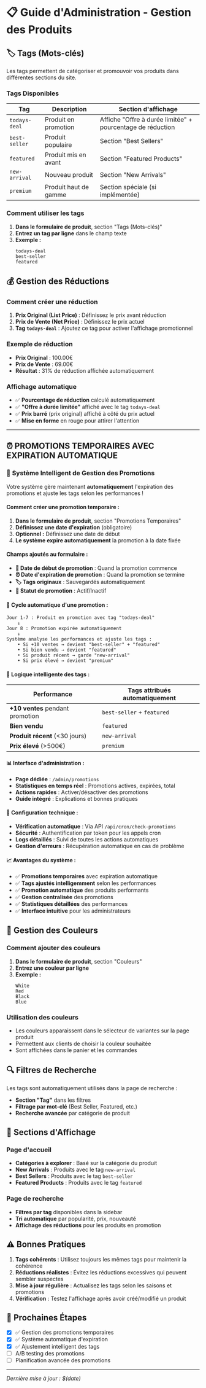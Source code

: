 # 📋 Guide d'Administration - Gestion des Produits

## 🏷️ Tags (Mots-clés)

Les tags permettent de catégoriser et promouvoir vos produits dans différentes sections du site.

### Tags Disponibles

| Tag           | Description           | Section d'affichage                                        |
| ------------- | --------------------- | ---------------------------------------------------------- |
| `todays-deal` | Produit en promotion  | Affiche "Offre à durée limitée" + pourcentage de réduction |
| `best-seller` | Produit populaire     | Section "Best Sellers"                                     |
| `featured`    | Produit mis en avant  | Section "Featured Products"                                |
| `new-arrival` | Nouveau produit       | Section "New Arrivals"                                     |
| `premium`     | Produit haut de gamme | Section spéciale (si implémentée)                          |

### Comment utiliser les tags

1. **Dans le formulaire de produit**, section "Tags (Mots-clés)"
2. **Entrez un tag par ligne** dans le champ texte
3. **Exemple :**
   ```
   todays-deal
   best-seller
   featured
   ```

## 💰 Gestion des Réductions

### Comment créer une réduction

1. **Prix Original (List Price)** : Définissez le prix avant réduction
2. **Prix de Vente (Net Price)** : Définissez le prix actuel
3. **Tag `todays-deal`** : Ajoutez ce tag pour activer l'affichage promotionnel

### Exemple de réduction

- **Prix Original** : 100.00€
- **Prix de Vente** : 69.00€
- **Résultat** : 31% de réduction affichée automatiquement

### Affichage automatique

- ✅ **Pourcentage de réduction** calculé automatiquement
- ✅ **"Offre à durée limitée"** affiché avec le tag `todays-deal`
- ✅ **Prix barré** (prix original) affiché à côté du prix actuel
- ✅ **Mise en forme** en rouge pour attirer l'attention

---

## ⏰ **PROMOTIONS TEMPORAIRES AVEC EXPIRATION AUTOMATIQUE**

### 🎯 **Système Intelligent de Gestion des Promotions**

Votre système gère maintenant **automatiquement** l'expiration des promotions et ajuste les tags selon les performances !

#### **Comment créer une promotion temporaire :**

1. **Dans le formulaire de produit**, section "Promotions Temporaires"
2. **Définissez une date d'expiration** (obligatoire)
3. **Optionnel :** Définissez une date de début
4. **Le système expire automatiquement** la promotion à la date fixée

#### **Champs ajoutés au formulaire :**

- **📅 Date de début de promotion** : Quand la promotion commence
- **⏰ Date d'expiration de promotion** : Quand la promotion se termine
- **🏷️ Tags originaux** : Sauvegardés automatiquement
- **🔄 Statut de promotion** : Actif/Inactif

#### **🔄 Cycle automatique d'une promotion :**

```
Jour 1-7 : Produit en promotion avec tag "todays-deal"
    ↓
Jour 8 : Promotion expirée automatiquement
    ↓
Système analyse les performances et ajuste les tags :
    • Si +10 ventes → devient "best-seller" + "featured"
    • Si bien vendu → devient "featured"
    • Si produit récent → garde "new-arrival"
    • Si prix élevé → devient "premium"
```

#### **🎯 Logique intelligente des tags :**

| Performance                       | Tags attribués automatiquement |
| --------------------------------- | ------------------------------ |
| **+10 ventes** pendant promotion  | `best-seller` + `featured`     |
| **Bien vendu**                    | `featured`                     |
| **Produit récent** (&lt;30 jours) | `new-arrival`                  |
| **Prix élevé** (&gt;500€)         | `premium`                      |

#### **📊 Interface d'administration :**

- **Page dédiée** : `/admin/promotions`
- **Statistiques en temps réel** : Promotions actives, expirées, total
- **Actions rapides** : Activer/désactiver des promotions
- **Guide intégré** : Explications et bonnes pratiques

#### **🔧 Configuration technique :**

- **Vérification automatique** : Via API `/api/cron/check-promotions`
- **Sécurité** : Authentification par token pour les appels cron
- **Logs détaillés** : Suivi de toutes les actions automatiques
- **Gestion d'erreurs** : Récupération automatique en cas de problème

#### **📈 Avantages du système :**

- ✅ **Promotions temporaires** avec expiration automatique
- ✅ **Tags ajustés intelligemment** selon les performances
- ✅ **Promotion automatique** des produits performants
- ✅ **Gestion centralisée** des promotions
- ✅ **Statistiques détaillées** des performances
- ✅ **Interface intuitive** pour les administrateurs

## 🎨 Gestion des Couleurs

### Comment ajouter des couleurs

1. **Dans le formulaire de produit**, section "Couleurs"
2. **Entrez une couleur par ligne**
3. **Exemple :**
   ```
   White
   Red
   Black
   Blue
   ```

### Utilisation des couleurs

- Les couleurs apparaissent dans le sélecteur de variantes sur la page produit
- Permettent aux clients de choisir la couleur souhaitée
- Sont affichées dans le panier et les commandes

## 🔍 Filtres de Recherche

Les tags sont automatiquement utilisés dans la page de recherche :

- **Section "Tag"** dans les filtres
- **Filtrage par mot-clé** (Best Seller, Featured, etc.)
- **Recherche avancée** par catégorie de produit

## 📱 Sections d'Affichage

### Page d'accueil

- **Catégories à explorer** : Basé sur la catégorie du produit
- **New Arrivals** : Produits avec le tag `new-arrival`
- **Best Sellers** : Produits avec le tag `best-seller`
- **Featured Products** : Produits avec le tag `featured`

### Page de recherche

- **Filtres par tag** disponibles dans la sidebar
- **Tri automatique** par popularité, prix, nouveauté
- **Affichage des réductions** pour les produits en promotion

## ⚠️ Bonnes Pratiques

1. **Tags cohérents** : Utilisez toujours les mêmes tags pour maintenir la cohérence
2. **Réductions réalistes** : Évitez les réductions excessives qui peuvent sembler suspectes
3. **Mise à jour régulière** : Actualisez les tags selon les saisons et promotions
4. **Vérification** : Testez l'affichage après avoir créé/modifié un produit

## 🚀 Prochaines Étapes

- [x] ✅ Gestion des promotions temporaires
- [x] ✅ Système automatique d'expiration
- [x] ✅ Ajustement intelligent des tags
- [ ] A/B testing des promotions
- [ ] Planification avancée des promotions

---

_Dernière mise à jour : $(date)_
